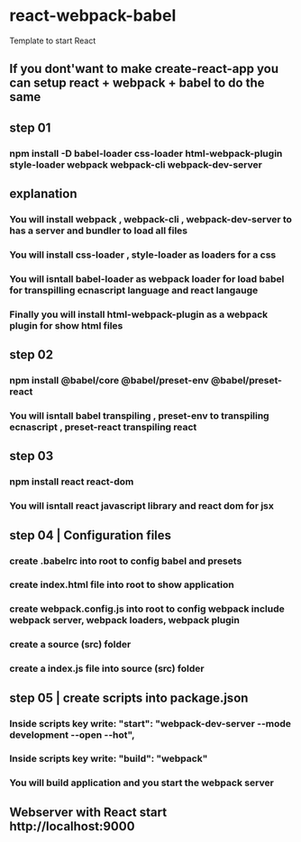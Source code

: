 # react-webpack-babel
Template to start React

## If you dont'want to make create-react-app you can setup react + webpack + babel to do the same

## step 01
### npm install -D babel-loader css-loader html-webpack-plugin style-loader webpack webpack-cli webpack-dev-server

## explanation
### You will install webpack , webpack-cli , webpack-dev-server to has a server and bundler to load all files
### You will install css-loader , style-loader as loaders for a css
### You will isntall babel-loader as webpack loader for load babel for transpilling ecnascript language and react langauge
### Finally you will install html-webpack-plugin as a webpack plugin for show html files

## step 02
### npm install @babel/core @babel/preset-env @babel/preset-react
### You will isntall babel transpiling , preset-env to transpiling ecnascript , preset-react transpiling react

## step 03
### npm install react react-dom
### You will isntall react javascript library and react dom for jsx

## step 04 | Configuration files
### create .babelrc into root to config babel and presets
### create index.html file into root to show application
### create webpack.config.js into root to config webpack include webpack server, webpack loaders, webpack plugin
### create a source (src) folder
### create a index.js file into source (src) folder

## step 05 | create scripts into package.json
### Inside scripts key write: "start": "webpack-dev-server --mode development --open --hot",
### Inside scripts key write: "build": "webpack"
### You will build application and you start the webpack server

## Webserver with React start http://localhost:9000